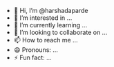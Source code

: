 - 👋 Hi, I’m @harshadaparde
- 👀 I’m interested in ...
- 🌱 I’m currently learning ...
- 💞️ I’m looking to collaborate on ...
- 📫 How to reach me ...
- 😄 Pronouns: ...
- ⚡ Fun fact: ...

<!---
harshadaparde/harshadaparde is a ✨ special ✨ repository because its `README.md` (this file) appears on your GitHub profile.
You can click the Preview link to take a look at your changes.
--->
